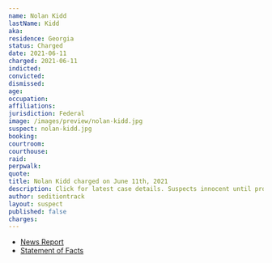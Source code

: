 ```yaml
---
name: Nolan Kidd
lastName: Kidd
aka:
residence: Georgia
status: Charged
date: 2021-06-11
charged: 2021-06-11
indicted:
convicted:
dismissed:
age:
occupation:
affiliations:
jurisdiction: Federal
image: /images/preview/nolan-kidd.jpg
suspect: nolan-kidd.jpg
booking:
courtroom:
courthouse:
raid:
perpwalk:
quote:
title: Nolan Kidd charged on June 11th, 2021
description: Click for latest case details. Suspects innocent until proven guilty.
author: seditiontrack
layout: suspect
published: false
charges:
---
```

- [News Report](https://www.emptywheel.net/2021/06/15/the-delayed-trespassing-charges-against-savanah-mcdonald-and-nolan-kidd/)
- [Statement of Facts](https://www.justice.gov/usao-dc/case-multi-defendant/file/1404531/download)
